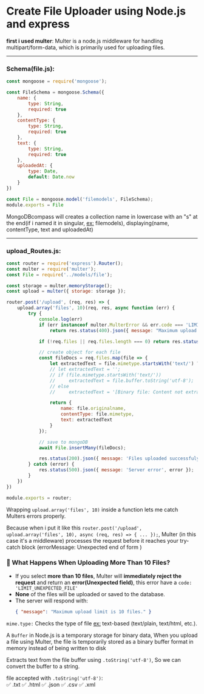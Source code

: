 # Create File Uploader using Node.js and express

**first i used multer**: Multer is a node.js middleware for handling multipart/form-data, which is primarily used for uploading files.

---

### Schema(file.js):
```js
const mongoose = require('mongoose');

const FileSchema = mongoose.Schema({
    name: {
        type: String,
        required: true
    },
    contentType: {
        type: String,
        required: true
    },
    text: {
        type: String,
        required: true
    },
    uploadedAt: {
        type: Date,
        default: Date.now
    }
})

const File = mongoose.model('filemodels', FileSchema);
module.exports = File
```

MongoDBcompass will creates a collection name in lowercase with an "s" at the end(if i named it in singular, <ins>ex:</ins> filemodels), displaying(name, contentType, text and uploadedAt) 

---

### upload_Routes.js:
```js
const router = require('express').Router();
const multer = require('multer');
const File = require('../models/file');

const storage = multer.memoryStorage();
const upload = multer({ storage: storage });

router.post('/upload', (req, res) => {
    upload.array('files', 10)(req, res, async function (err) {
        try {
            console.log(err)
            if (err instanceof multer.MulterError && err.code === 'LIMIT_UNEXPECTED_FILE')
                return res.status(400).json({ message: "Maximum upload limit is 10 files." })

            if (!req.files || req.files.length === 0) return res.status(400).json({ message: 'No file uploaded' });

            // create object for each file
            const fileDocs = req.files.map(file => {
                let extractedText = file.mimetype.startsWith('text/') ? file.buffer.toString('utf-8') : '[Binary file]';
                // let extractedText = '';
                // if (file.mimetype.startsWith('text/'))
                //     extractedText = file.buffer.toString('utf-8');
                // else
                //     extractedText = '[Binary file: Content not extracted]';

                return {
                    name: file.originalname,
                    contentType: file.mimetype,
                    text: extractedText
                }
            });

            // save to mongoDB
            await File.insertMany(fileDocs);

            res.status(200).json({ message: 'Files uploaded successfuly', files: req.files.length });
        } catch (error) {
            res.status(500).json({ message: 'Server error', error });
        }
    })
})

module.exports = router;
```

Wrapping ```upload.array('files', 10)``` inside a function lets me catch Multers errors properly.

Because when i put it like this ```router.post('/upload', upload.array('files', 10), async (req, res) => { ... });```, Multer (in this case it's a middleware) processes the request before it reaches your try-catch block (errorMessage: Unexpected end of form )

### 🔹 What Happens When Uploading More Than 10 Files?
- If you select **more than 10 files**, Multer will **immediately reject the request** and return an **error(Unexpected field)**, this error have a ``code: 'LIMIT_UNEXPECTED_FILE'``
- **None** of the files will be uploaded or saved to the database.
- The server will respond with:
  ```json
  { "message": "Maximum upload limit is 10 files." }
  ```

```mime.type:``` Checks the type of  file <ins>ex:</ins> text-based (text/plain, text/html, etc.).

A ```Buffer``` in Node.js is a temporary storage for binary data, When you upload a file using Multer, the file is temporarily stored as a binary buffer format in memory instead of being written to disk

Extracts text from the file buffer using ```.toString('utf-8')```, So we can convert the buffer to a string.

file accepted with ```.toString('utf-8')```:  
✅ .txt
✅ .html
✅ .json
✅ .csv
✅ .xml
